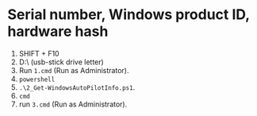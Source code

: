 # Serial number, Windows product ID, hardware hash

1. SHIFT + F10
2. D:\ (usb-stick drive letter)
3. Run `1.cmd` (Run as Administrator).
4. `powershell`
5. `.\2_Get-WindowsAutoPilotInfo.ps1`.
6. `cmd`
7. run `3.cmd` (Run as Administrator).
